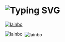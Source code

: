 <h1>
<img src="https://readme-typing-svg.herokuapp.com?font=Welcome+to+my+GitHub&size=28&pause=1000&color=5B61FF&vCenter=true&repeat=false&width=500&height=50&lines=Hi+there%F0%9F%91%8B%2C+I'm+Jason+Liang.;Welecome+to+my+GitHub." alt="Typing SVG" />
</h1>

<p align="left"> <a href="https://github.com/ryo-ma/github-profile-trophy"><img src="https://github-profile-trophy.screw-hand.vercel.app/?username=lainbo&column=-1&margin-w=25&margin-h=15&rank=-UNKNOWN,-C" alt="lainbo" /></a> </p>


<p><img align="left" src="https://github-readme-stats.vercel.app/api/top-langs?username=lainbo&show_icons=true&locale=en&layout=compact" alt="lainbo" /></p>

<p>&nbsp;<img align="center" src="https://github-readme-stats.vercel.app/api?username=lainbo&show_icons=true&locale=en" alt="lainbo" /></p>
